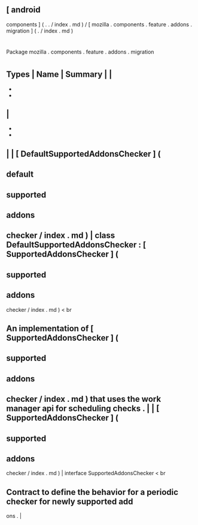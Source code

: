 [
android
-
components
]
(
.
.
/
index
.
md
)
/
[
mozilla
.
components
.
feature
.
addons
.
migration
]
(
.
/
index
.
md
)
#
#
Package
mozilla
.
components
.
feature
.
addons
.
migration
#
#
#
Types
|
Name
|
Summary
|
|
-
-
-
|
-
-
-
|
|
[
DefaultSupportedAddonsChecker
]
(
-
default
-
supported
-
addons
-
checker
/
index
.
md
)
|
class
DefaultSupportedAddonsChecker
:
[
SupportedAddonsChecker
]
(
-
supported
-
addons
-
checker
/
index
.
md
)
<
br
>
An
implementation
of
[
SupportedAddonsChecker
]
(
-
supported
-
addons
-
checker
/
index
.
md
)
that
uses
the
work
manager
api
for
scheduling
checks
.
|
|
[
SupportedAddonsChecker
]
(
-
supported
-
addons
-
checker
/
index
.
md
)
|
interface
SupportedAddonsChecker
<
br
>
Contract
to
define
the
behavior
for
a
periodic
checker
for
newly
supported
add
-
ons
.
|
